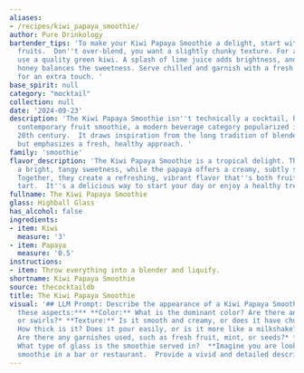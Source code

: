 ```yaml
---
aliases:
- /recipes/kiwi_papaya_smoothie/
author: Pure Drinkology
bartender_tips: 'To make your Kiwi Papaya Smoothie a delight, start with ripe, flavorful
  fruits.  Don''t over-blend, you want a slightly chunky texture. For a vibrant color,
  use a quality green kiwi. A splash of lime juice adds brightness, and a touch of
  honey balances the sweetness. Serve chilled and garnish with a fresh kiwi slice
  for an extra touch. '
base_spirit: null
category: "mocktail"
collection: null
date: '2024-09-23'
description: 'The Kiwi Papaya Smoothie isn''t technically a cocktail, but rather a
  contemporary fruit smoothie, a modern beverage category popularized in the late
  20th century.  It draws inspiration from the long tradition of blended fruit drinks,
  but emphasizes a fresh, healthy approach. '
family: 'smoothie'
flavor_description: 'The Kiwi Papaya Smoothie is a tropical delight. The kiwi provides
  a bright, tangy sweetness, while the papaya offers a creamy, subtly sweet base.
  Together, they create a refreshing, vibrant flavor that''s both fruity and slightly
  tart.  It''s a delicious way to start your day or enjoy a healthy treat anytime. '
fullname: The Kiwi Papaya Smoothie
glass: Highball Glass
has_alcohol: false
ingredients:
- item: Kiwi
  measure: '3'
- item: Papaya
  measure: '0.5'
instructions:
- item: Throw everything into a blender and liquify.
shortname: Kiwi Papaya Smoothie
source: thecocktaildb
title: The Kiwi Papaya Smoothie
visual: '## LLM Prompt: Describe the appearance of a Kiwi Papaya Smoothie. **Consider
  these aspects:*** **Color:** What is the dominant color? Are there any variations
  or swirls?* **Texture:** Is it smooth and creamy, or does it have chunks? * **Consistency:**
  How thick is it? Does it pour easily, or is it more like a milkshake?* **Garnish:**
  Are there any garnishes used, such as fresh fruit, mint, or seeds?* **Glassware:**
  What type of glass is the smoothie served in?  **Imagine you are looking at this
  smoothie in a bar or restaurant.  Provide a vivid and detailed description.** '
---
```



